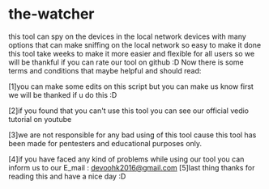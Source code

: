 # the-watcher
this tool can spy on the devices in the local network devices with many options that can make sniffing on the local network so easy to make it done this tool take weeks to make it more easier and flexible for all users so we will be thankful if you can rate our tool on github :D
Now there is some terms and conditions that maybe helpful and should read:

[1]you can make some edits on this script but you can make us know first we will be 
   thanked if u do this :D

[2]if you found that you can't use this tool you can see our official vedio tutorial on youtube

[3]we are not responsible for any bad using of this tool
  cause this tool has been made for pentesters and educational purposes only.

[4]if you have faced any kind of problems while using our tool you can inform us to our E_mail : 
	devoohk2016@gmail.com
[5]last thing thanks for reading this and have a nice day :D
